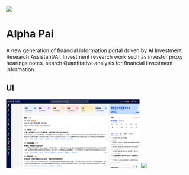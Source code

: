 <img src="./assets/favicon.png" width="64" height="auto" /> 

# Alpha Pai

A new generation of financial information portal driven by AI Investment Research Assistant/AI. Investment research work such as investor proxy hearings notes, search Quantitative analysis for financial investment information.

## UI

<img src="./assets/Alpha派-0.png" width="360" height="auto" />

<img src="./assets/Alpha派-1.png.jpg" width="360" height="auto" />
